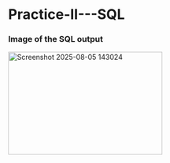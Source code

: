 # Practice-II---SQL
### Image of the SQL output
<img width="313" height="209" alt="Screenshot 2025-08-05 143024" src="https://github.com/user-attachments/assets/e4ede935-89dc-4e85-9dc7-9955989335f6" />
